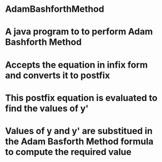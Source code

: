 # AdamBashforthMethod
# A java program to to perform Adam Bashforth Method
# Accepts the equation in infix form and converts it to postfix
# This postfix equation is evaluated to find the values of y'
# Values of y and y' are substitued in the Adam Basforth Method formula to compute the required value

